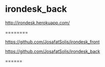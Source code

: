 # irondesk_back

http://irondesk.herokuapp.com/ 

========

https://github.com/JosafatSolis/irondesk_front

https://github.com/JosafatSolis/irondesk_back

======
